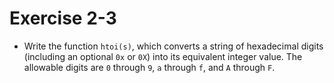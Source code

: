 # Exercise 2-3

- Write the function `htoi(s)`, which converts a string of hexadecimal digits (including an optional `0x` or `0X`)
into its equivalent integer value. The allowable digits are `0` through `9`, `a` through `f`, and `A` through `F`.
